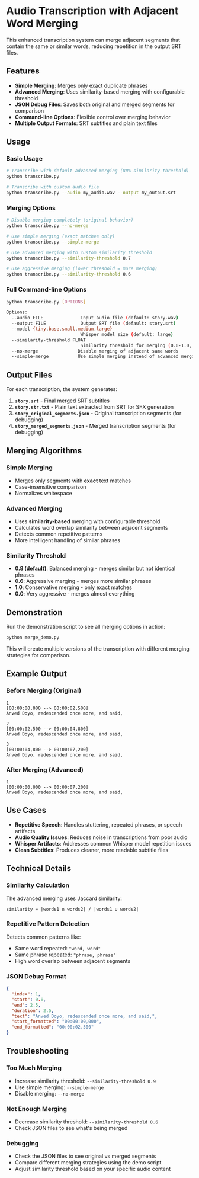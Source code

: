 # Audio Transcription with Adjacent Word Merging

This enhanced transcription system can merge adjacent segments that contain the same or similar words, reducing repetition in the output SRT files.

## Features

- **Simple Merging**: Merges only exact duplicate phrases
- **Advanced Merging**: Uses similarity-based merging with configurable threshold
- **JSON Debug Files**: Saves both original and merged segments for comparison
- **Command-line Options**: Flexible control over merging behavior
- **Multiple Output Formats**: SRT subtitles and plain text files

## Usage

### Basic Usage

```bash
# Transcribe with default advanced merging (80% similarity threshold)
python transcribe.py

# Transcribe with custom audio file
python transcribe.py --audio my_audio.wav --output my_output.srt
```

### Merging Options

```bash
# Disable merging completely (original behavior)
python transcribe.py --no-merge

# Use simple merging (exact matches only)
python transcribe.py --simple-merge

# Use advanced merging with custom similarity threshold
python transcribe.py --similarity-threshold 0.7

# Use aggressive merging (lower threshold = more merging)
python transcribe.py --similarity-threshold 0.6
```

### Full Command-line Options

```bash
python transcribe.py [OPTIONS]

Options:
  --audio FILE              Input audio file (default: story.wav)
  --output FILE             Output SRT file (default: story.srt)
  --model {tiny,base,small,medium,large}
                            Whisper model size (default: large)
  --similarity-threshold FLOAT
                            Similarity threshold for merging (0.0-1.0, default: 0.8)
  --no-merge               Disable merging of adjacent same words
  --simple-merge           Use simple merging instead of advanced merging
```

## Output Files

For each transcription, the system generates:

1. **`story.srt`** - Final merged SRT subtitles
2. **`story.str.txt`** - Plain text extracted from SRT for SFX generation
3. **`story_original_segments.json`** - Original transcription segments (for debugging)
4. **`story_merged_segments.json`** - Merged transcription segments (for debugging)

## Merging Algorithms

### Simple Merging
- Merges only segments with **exact** text matches
- Case-insensitive comparison
- Normalizes whitespace

### Advanced Merging
- Uses **similarity-based** merging with configurable threshold
- Calculates word overlap similarity between adjacent segments
- Detects common repetitive patterns
- More intelligent handling of similar phrases

### Similarity Threshold
- **0.8 (default)**: Balanced merging - merges similar but not identical phrases
- **0.6**: Aggressive merging - merges more similar phrases
- **1.0**: Conservative merging - only exact matches
- **0.0**: Very aggressive - merges almost everything

## Demonstration

Run the demonstration script to see all merging options in action:

```bash
python merge_demo.py
```

This will create multiple versions of the transcription with different merging strategies for comparison.

## Example Output

### Before Merging (Original)
```
1
[00:00:00,000 --> 00:00:02,500]
Anved Doyo, redescended once more, and said,

2
[00:00:02,500 --> 00:00:04,800]
Anved Doyo, redescended once more, and said,

3
[00:00:04,800 --> 00:00:07,200]
Anved Doyo, redescended once more, and said,
```

### After Merging (Advanced)
```
1
[00:00:00,000 --> 00:00:07,200]
Anved Doyo, redescended once more, and said,
```

## Use Cases

- **Repetitive Speech**: Handles stuttering, repeated phrases, or speech artifacts
- **Audio Quality Issues**: Reduces noise in transcriptions from poor audio
- **Whisper Artifacts**: Addresses common Whisper model repetition issues
- **Clean Subtitles**: Produces cleaner, more readable subtitle files

## Technical Details

### Similarity Calculation
The advanced merging uses Jaccard similarity:
```
similarity = |words1 ∩ words2| / |words1 ∪ words2|
```

### Repetitive Pattern Detection
Detects common patterns like:
- Same word repeated: `"word, word"`
- Same phrase repeated: `"phrase, phrase"`
- High word overlap between adjacent segments

### JSON Debug Format
```json
{
  "index": 1,
  "start": 0.0,
  "end": 2.5,
  "duration": 2.5,
  "text": "Anved Doyo, redescended once more, and said,",
  "start_formatted": "00:00:00,000",
  "end_formatted": "00:00:02,500"
}
```

## Troubleshooting

### Too Much Merging
- Increase similarity threshold: `--similarity-threshold 0.9`
- Use simple merging: `--simple-merge`
- Disable merging: `--no-merge`

### Not Enough Merging
- Decrease similarity threshold: `--similarity-threshold 0.6`
- Check JSON files to see what's being merged

### Debugging
- Check the JSON files to see original vs merged segments
- Compare different merging strategies using the demo script
- Adjust similarity threshold based on your specific audio content
